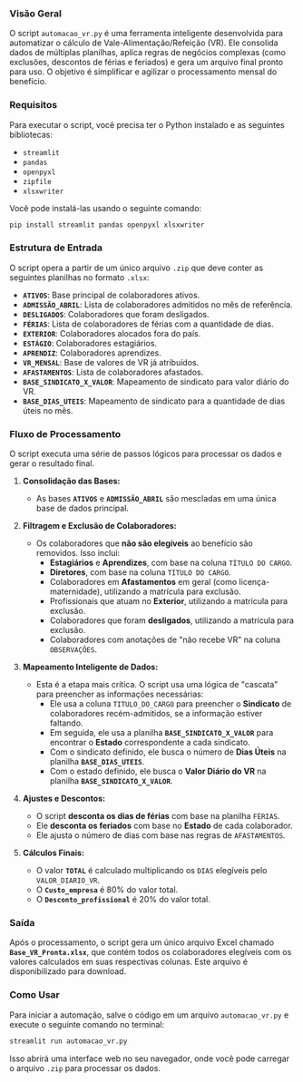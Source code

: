 ### **Visão Geral**

O script `automacao_vr.py` é uma ferramenta inteligente desenvolvida para automatizar o cálculo de Vale-Alimentação/Refeição (VR). Ele consolida dados de múltiplas planilhas, aplica regras de negócios complexas (como exclusões, descontos de férias e feriados) e gera um arquivo final pronto para uso. O objetivo é simplificar e agilizar o processamento mensal do benefício.

### **Requisitos**

Para executar o script, você precisa ter o Python instalado e as seguintes bibliotecas:

  * `streamlit`
  * `pandas`
  * `openpyxl`
  * `zipfile`
  * `xlsxwriter`

Você pode instalá-las usando o seguinte comando:

```bash
pip install streamlit pandas openpyxl xlsxwriter
```

### **Estrutura de Entrada**

O script opera a partir de um único arquivo `.zip` que deve conter as seguintes planilhas no formato `.xlsx`:

  * **`ATIVOS`**: Base principal de colaboradores ativos.
  * **`ADMISSÃO_ABRIL`**: Lista de colaboradores admitidos no mês de referência.
  * **`DESLIGADOS`**: Colaboradores que foram desligados.
  * **`FÉRIAS`**: Lista de colaboradores de férias com a quantidade de dias.
  * **`EXTERIOR`**: Colaboradores alocados fora do país.
  * **`ESTÁGIO`**: Colaboradores estagiários.
  * **`APRENDIZ`**: Colaboradores aprendizes.
  * **`VR_MENSAL`**: Base de valores de VR já atribuídos.
  * **`AFASTAMENTOS`**: Lista de colaboradores afastados.
  * **`BASE_SINDICATO_X_VALOR`**: Mapeamento de sindicato para valor diário do VR.
  * **`BASE_DIAS_UTEIS`**: Mapeamento de sindicato para a quantidade de dias úteis no mês.

### **Fluxo de Processamento**

O script executa uma série de passos lógicos para processar os dados e gerar o resultado final.

1.  **Consolidação das Bases:**

      * As bases **`ATIVOS`** e **`ADMISSÃO_ABRIL`** são mescladas em uma única base de dados principal.

2.  **Filtragem e Exclusão de Colaboradores:**

      * Os colaboradores que **não são elegíveis** ao benefício são removidos. Isso inclui:
          * **Estagiários** e **Aprendizes**, com base na coluna `TÍTULO DO CARGO`.
          * **Diretores**, com base na coluna `TÍTULO DO CARGO`.
          * Colaboradores em **Afastamentos** em geral (como licença-maternidade), utilizando a matrícula para exclusão.
          * Profissionais que atuam no **Exterior**, utilizando a matrícula para exclusão.
          * Colaboradores que foram **desligados**, utilizando a matrícula para exclusão.
          * Colaboradores com anotações de "não recebe VR" na coluna `OBSERVAÇÕES`.

3.  **Mapeamento Inteligente de Dados:**

      * Esta é a etapa mais crítica. O script usa uma lógica de "cascata" para preencher as informações necessárias:
          * Ele usa a coluna `TITULO_DO_CARGO` para preencher o **Sindicato** de colaboradores recém-admitidos, se a informação estiver faltando.
          * Em seguida, ele usa a planilha **`BASE_SINDICATO_X_VALOR`** para encontrar o **Estado** correspondente a cada sindicato.
          * Com o sindicato definido, ele busca o número de **Dias Úteis** na planilha **`BASE_DIAS_UTEIS`**.
          * Com o estado definido, ele busca o **Valor Diário do VR** na planilha **`BASE_SINDICATO_X_VALOR`**.

4.  **Ajustes e Descontos:**

      * O script **desconta os dias de férias** com base na planilha `FÉRIAS`.
      * Ele **desconta os feriados** com base no **Estado** de cada colaborador.
      * Ele ajusta o número de dias com base nas regras de `AFASTAMENTOS`.

5.  **Cálculos Finais:**

      * O valor **`TOTAL`** é calculado multiplicando os `DIAS` elegíveis pelo `VALOR_DIARIO_VR`.
      * O **`Custo_empresa`** é 80% do valor total.
      * O **`Desconto_profissional`** é 20% do valor total.

### **Saída**

Após o processamento, o script gera um único arquivo Excel chamado **`Base_VR_Pronta.xlsx`**, que contém todos os colaboradores elegíveis com os valores calculados em suas respectivas colunas. Este arquivo é disponibilizado para download.

### **Como Usar**

Para iniciar a automação, salve o código em um arquivo `automacao_vr.py` e execute o seguinte comando no terminal:

```bash
streamlit run automacao_vr.py
```

Isso abrirá uma interface web no seu navegador, onde você pode carregar o arquivo `.zip` para processar os dados.
